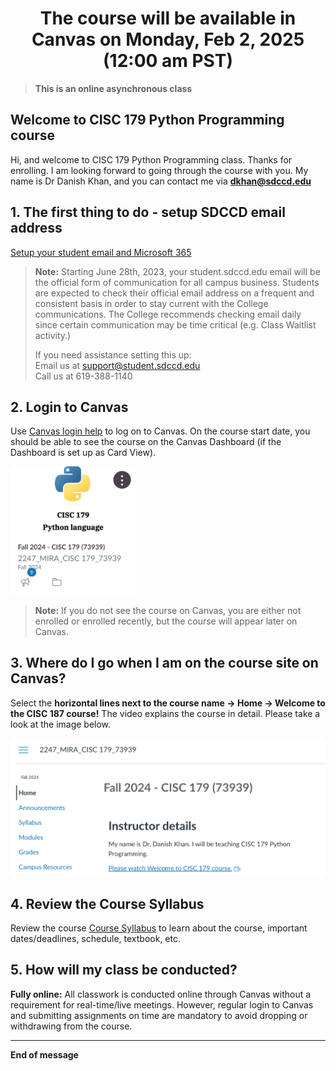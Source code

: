 # <div align="center"> The course will be available in Canvas on Monday, Feb 2, 2025 (12:00 am PST) </div> 
> **This is an online asynchronous class**

## Welcome to CISC 179 Python Programming course

Hi, and welcome to CISC 179 Python Programming class. Thanks for enrolling. I am looking forward to going through the course with you. My name is Dr Danish Khan, and you can contact me via **dkhan@sdccd.edu**  

## 1. The first thing to do - setup SDCCD email address
[Setup your student email and Microsoft 365](https://www.sdccd.edu/students/student-email.aspx)

> **Note:** Starting June 28th, 2023, your student.sdccd.edu email will be the official form of communication for all campus business. Students are expected to check their official email address on a frequent and consistent basis in order to stay current with the College communications. The College recommends checking email daily since certain communication may be time critical (e.g. Class Waitlist activity.)
> 
> If you need assistance setting this up:  
Email us at support@student.sdccd.edu  
Call us at 619-388-1140

## 2. Login to Canvas
Use [Canvas login help](https://www.sdccd.edu/about/departments-and-offices/instructional-services-division/online-learning-pathways-1/students/students%20login.aspx) to log on to Canvas.
On the course start date, you should be able to see the course on the Canvas Dashboard (if the Dashboard is set up as Card View).

<img src="https://github.com/d-khan/python/blob/main/Course%20Canvas%20logo.png" alt="Course Logo" width="200"/>

> **Note:** If you do not see the course on Canvas, you are either not enrolled or enrolled recently, but the course will appear later on Canvas.

## 3. Where do I go when I am on the course site on Canvas?
Select the **horizontal lines next to the course name -> Home -> Welcome to the CISC 187 course!** The video explains the course in detail. Please take a look at the image below.

<img src="https://github.com/d-khan/python/blob/main/Course%20homepage.png" alt="drawing" width="600"/>

## 4. Review the Course Syllabus
Review the course [Course Syllabus](https://github.com/d-khan/python/blob/main/Syllabus.md) to learn about the course, important dates/deadlines, schedule, textbook, etc.

## 5. How will my class be conducted?
**Fully online:** All classwork is conducted online through Canvas without a requirement for real-time/live meetings. However, regular login to Canvas and submitting assignments on time are mandatory to avoid dropping or withdrawing from the course.
___
**End of message**
